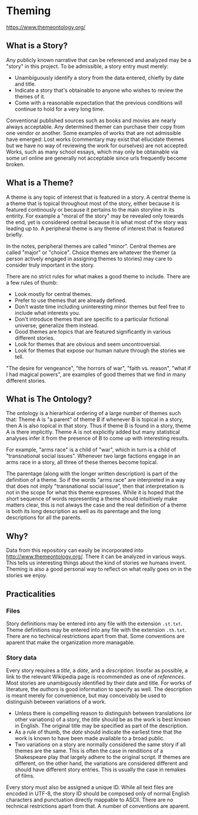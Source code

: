 # Theming

https://www.themeontology.org/  


## What is a Story?

Any publicly known narrative that can be referenced and analyzed may be a "story" in this project.
To be admissible, a story entry must merely:

- Unambiguously identify a story from the data entered, chiefly by date and title.
- Indicate a story that's obtainable to anyone who wishes to review the themes of it.
- Come with a reasonable expectation that the previous conditions will continue to hold for a very long time.

Conventional published sources such as books and movies are nearly always acceptable.
Any determined themer can purchase their copy from one vendor or another.
Some examples of works that are not admissible have emerged:
Lost works (commentary may exist that ellucidate themes but we have no way of reviewing the work for ourselves) are not accepted. 
Works, such as many school essays, which may only be obtainable via some url online are generally not acceptable since urls frequently become broken.


## What is a Theme?

A theme is any topic of interest that is featured in a story.
A central theme is a theme that is topical throughout most of the story, either because it is featured continously or because it pertains to the main storyline in its entirity. 
For example a "moral of the story" may be revealed only towards the end, yet is considered central because it is what most of the story was leading up to.
A peripheral theme is any theme of interest that is featured briefly.

In the notes, peripheral themes are called "minor". 
Central themes are called "major" or "choice".
Choice themes are whatever the themer (a person actively engaged in assigning themes to stories) may care to consider truly important in the story.

There are no strict rules for what makes a good theme to include.
There are a few rules of thumb:

- Look mostly for central themes.
- Prefer to use themes that are already defined.
- Don't waste time including uninteresting minor themes but feel free to include what interests you.
- Don't introduce themes that are specific to a particular fictional universe; generalize them instead.
- Good themes are topics that are featured significantly in various different stories.
- Look for themes that are obvious and seem uncontroversial.
- Look for themes that expose our human nature through the stories we tell.

"The desire for vengeance", "the horrors of war", "faith vs. reason", "what if I had magical powers", are examples of good themes that we find in many different stories.


## What is The Ontology?

The ontology is a hierarhical ordering of a large number of themes such that:
Theme A is "a parent" of theme B if whenever B is topical in a story, then A is also topical in that story.
Thus if theme B is found in a story, theme A is there implicitly.
Theme A is not explicitly added but many statistical analyses infer it from the presence of B to come up with interesting results.

For example, "arms race" is a child of "war", which in turn is a child of "transnational social issues". 
Whenever two large factions engage in an arms race in a story, all three of these themes become topical.

The parentage (along with the longer written description) is part of the definition of a theme.
So if the words "arms race" are interpreted in a way that does not imply "transnational social issue", then that interpretation is not in the scope for what this theme expresses.
While it is hoped that the short sequence of words representing a theme should intuitively make matters clear, this is not always the case and the real definition of a theme is both its long description as well as its parentage and the long descriptions for all the parents.


## Why?

Data from this repository can easily be incorporated into http://www.themeontology.org/. 
There it can be analyzed in various ways.
This tells us interesting things about the kind of stories we humans invent.
Theming is also a good personal way to reflect on what really goes on in the stories we enjoy.



## Practicalities

### Files

Story definitions may be entered into any file with the extension `.st.txt`. Theme definitions may be entered into any file 
with the extension `.th.txt`. There are no technical restrictions apart from that. Some conventions are aparent that make
the organization more managable.

### Story data

Every story requires a *title*, a *date*, and a *description*. Insofar as possible, a link to the relevant Wikipedia page
is recommended as one of *references*. Most stories are unambigously identified by their date and title. For works of
literature, the *authors* is good information to specify as well. The description is meant merely for convenience, but
may conceivably be used to distinguish between variations of a work.

- Unless there is compelling reason to distinguish between translations (or other variations) of a story, the *title* should 
be as the work is best known in English. The original title may be specified as part of the description.
- As a rule of thumb, the *date* should indicate the earliest time that the work is known to have been made available
to a broad public. 
- Two variations on a story are normally considered the same story if all themes are the same. This is often the case in
renditions of a Shakespeare play that largely adhere to the original script. If themes are different, on the other hand,
the variations are considered different and should have different story entries. This is usually the case in remakes
of films.

Every story must also be assigned a unique ID. While all text files are encoded in UTF-8, the story ID should be composed
only of normal English characters and punctuation directly mappable to ASCII. There are no technical restrictions apart from that.
A number of conventions are aparent.


